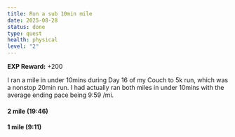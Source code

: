 ```yaml
---
title: Run a sub 10min mile
date: 2025-08-28
status: done
type: quest
health: physical
level: "2"
---
```

**EXP Reward:** +200

I ran a mile in under 10mins during Day 16 of my Couch to 5k run, which was a nonstop 20min run. I had actually ran both miles in under 10mins with the average ending pace being 9:59 /mi.

#### 2 mile (19:46)
#### 1 mile (9:11)
